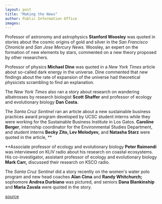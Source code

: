 ```yaml
---
layout: post
title: "Making the News"
author: Public Information Office
images:
---
```


Professor of astronomy and astrophysics **Stanford Woosley** was quoted in stories about the cosmic origins of gold and silver in the _San Francisco Chronicle_ and _San Jose Mercury News._ Woosley, an expert on the formation of new elements by stars, commented on a new theory proposed by other researchers.  
  
Professor of physics **Michael Dine** was quoted in a _New York Times_ article about so-called dark energy in the universe. Dine commented that new findings about the rate of expansion of the universe had theoretical physicists scrambling to find an explanation.  
  
The _New York Times_ also ran a story about research on wandering albatrosses by research biologist **Scott Shaffer** and professor of ecology and evolutionary biology **Dan Costa.**

The _Santa Cruz Sentinel_ ran an article about a new sustainable business practices award program developed by UCSC student interns while they were working for the Sustainable Business Institute in Los Gatos. **Caroline Berger**, internship coordinator for the Environmental Studies Department, and student interns **Becky Zito, Lev Melodyev,** and **Natasha Starz** were quoted in the article, **  
  
**Associate professor of ecology and evolutionary biology **Peter Raimondi** was interviewed on KLIV radio about his research on coastal ecosystems. His co-investigator, assistant professor of ecology and evolutionary biology **Mark Carr,** discussed their research on KSCO radio.

The _Santa Cruz Sentinel_ did a story recently on the women's water polo program and new head coaches **Alan Cima** and **Randy Whitchurch;** sophomore **Andrea Durbiano** was pictured, and seniors **Dana Blankinship** and **Maria Zavala** were quoted in the story.

  
[source](http://www1.ucsc.edu/currents/00-01/04-16/makenews.html "Permalink to makenews")
